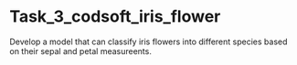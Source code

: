 # Task_3_codsoft_iris_flower
Develop a model that can classify iris flowers into different species based on their sepal and petal measureents.
